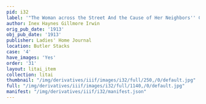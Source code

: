 ```yaml
---
pid: i32
label: '"The Woman across the Street And the Cause of Her Neighbors'' Change of Heart"'
author: Inex Haynes Gillmore Irwin
orig_pub_date: '1913'
obj_pub_date: '1913'
publisher: Ladies' Home Journal
location: Butler Stacks
case: '4'
have_images: 'Yes'
order: '31'
layout: litai_item
collection: litai
thumbnail: "/img/derivatives/iiif/images/i32/full/250,/0/default.jpg"
full: "/img/derivatives/iiif/images/i32/full/1140,/0/default.jpg"
manifest: "/img/derivatives/iiif/i32/manifest.json"
---
```


